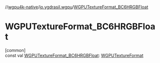 //[wgpu4k-native](../../index.md)/[io.ygdrasil.wgpu](index.md)/[WGPUTextureFormat_BC6HRGBFloat](-w-g-p-u-texture-format_-b-c6-h-r-g-b-float.md)

# WGPUTextureFormat_BC6HRGBFloat

[common]\
const val [WGPUTextureFormat_BC6HRGBFloat](-w-g-p-u-texture-format_-b-c6-h-r-g-b-float.md): [WGPUTextureFormat](-w-g-p-u-texture-format/index.md)